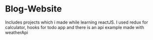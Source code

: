 # Blog-Website
Includes projects which i made while learning reactJS.
I used redux for calculator, hooks for todo app and there is an api example made with weatherApi 
